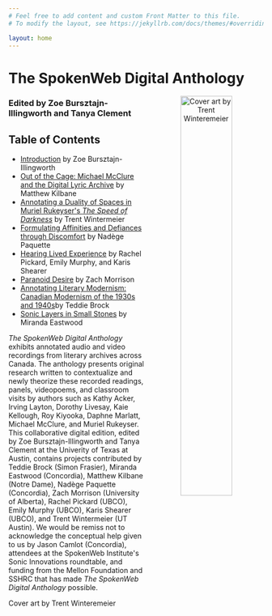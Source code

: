 ```yaml
---
# Feel free to add content and custom Front Matter to this file.
# To modify the layout, see https://jekyllrb.com/docs/themes/#overriding-theme-defaults

layout: home
---
```

# The SpokenWeb Digital Anthology 
<p align="center"><img align="right" width="45%" height="45%" alt="Cover art by Trent Winteremeier" src="https://user-images.githubusercontent.com/70542175/234410382-cab5cffe-8fd7-4831-a6c4-8e5069dc6ad0.png"/></p>

### Edited by Zoe Bursztajn-Illingworth and Tanya Clement 

## Table of Contents
<ul>
 <li><a href="https://hipstas.github.io/anthology-introduction/">Introduction</a> by Zoe Bursztajn-Illingworth</li>

<li><a href="https://hipstas.github.io/out-of-the-cage-michael-mcclure-and-the-digital-lyric-archive/">Out of the Cage: Michael McClure and the Digital Lyric Archive</a> by Matthew Kilbane </li>

 <li><a href="https://hipstas.github.io/The-speed-of-darkness/">Annotating a Duality of Spaces in Muriel Rukeyser's <i>The Speed of Darkness</i></a> by Trent Wintermeier</li> 

 <li><a href="https://hipstas.github.io/performance-reading-acker/">Formulating Affinities and Defiances through Discomfort</a> by Nadège Paquette</li> 

 <li><a href="https://hipstas.github.io/hearing-lived-experience/">Hearing Lived Experience</a> by Rachel Pickard, Emily Murphy, and Karis Shearer</li>

<li><a href="https://zachmorrison.github.io/Roy-Kiyooka-Classroom-Visit-University-of-Alberta-1977/">Paranoid Desire</a> by Zach Morrison </li>

<li><a href="https://hipstas.github.io/sfu-poetry-panel">Annotating Literary Modernism: Canadian Modernism of the 1930s and 1940s</a>by Teddie Brock</li>

 <li><a href="https://hipstas.github.io/small-stones-sonic-layers/">Sonic Layers in Small Stones</a> by Miranda Eastwood </li>
 </ul>

*The SpokenWeb Digital Anthology* exhibits annotated audio and video recordings from literary archives across Canada. The anthology presents original research written to contextualize and newly theorize these recorded readings, panels, videopoems, and classroom visits by authors such as Kathy Acker, Irving Layton, Dorothy Livesay, Kaie Kellough, Roy Kiyooka, Daphne Marlatt, Michael McClure, and Muriel Rukeyser. This collaborative digital edition, edited by Zoe Bursztajn-Illingworth and Tanya Clement at the Univerity of Texas at Austin, contains projects contributed by Teddie Brock (Simon Frasier), Miranda Eastwood (Concordia), Matthew Kilbane (Notre Dame), Nadège Paquette (Concordia), Zach Morrison (University of Alberta), Rachel Pickard (UBCO), Emily Murphy (UBCO), Karis Shearer (UBCO), and Trent Wintermeier (UT Austin). We would be remiss not to acknowledge the conceptual help given to us by Jason Camlot (Concordia), attendees at the SpokenWeb Institute's Sonic Innovations roundtable, and funding from the Mellon Foundation and SSHRC that has made *The SpokenWeb Digital Anthology* possible. 

<p>Cover art by Trent Winteremeier</p>

